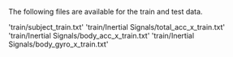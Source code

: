 The following files are available for the train and test data.

'train/subject_train.txt'
'train/Inertial Signals/total_acc_x_train.txt'
'train/Inertial Signals/body_acc_x_train.txt'
'train/Inertial Signals/body_gyro_x_train.txt'
